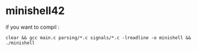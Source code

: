 # minishell42
if you want to compil :

`clear && gcc main.c parsing/*.c signals/*.c -lreadline -o minishell && ./minishell`
